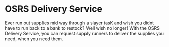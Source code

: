# OSRS Delivery Service
Ever run out supplies mid way through a slayer tasK and wish you didnt have to run back to a bank to restock?
Well wish no longer! With the OSRS Delivery Service, you can request supply runners to deliver the supplies you need,
when you need them. 
